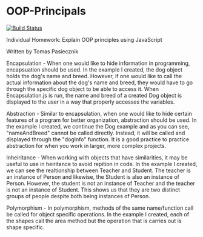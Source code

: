 # OOP-Principals

[![Build Status](https://travis-ci.com/tomaspasie/OOP-Principals.svg?branch=master)](https://travis-ci.com/tomaspasie/OOP-Principals)

Individual Homework: Explain OOP principles using JavaScript

Written by Tomas Pasiecznik

Encapsulation - When one would like to hide information in programming, encapsuation should be used. In the example I created, the dog object holds the dog's name and breed. However, if one would like to call the actual information about the dog's name and breed, they would have to go through the specific dog object to be able to access it. When Encapsulation.js is run, the name and breed of a created Dog object is displayed to the user in a way that properly accesses the variables.

Abstraction - Similar to encapsulation, when one would like to hide certain features of a program for better organization, abstraction should be used. In the example I created, we continue the Dog example and as you can see, "nameAndBreed" cannot be called directly. Instead, it will be called and displayed through the "dogInfo" function. It is a good practice to practice abstraction for when you work in larger, more complex projects.

Inheiritance - When working with objects that have similarities, it may be useful to use in heiritance to avoid repition in code. In the example I created, we can see the realtionship between Teacher and Student. The teacher is an instance of Person and likewise, the Student is also an instance of Person. However, the student is not an instance of Teacher and the teacher is not an instance of Student. This shows us that they are two distinct groups of people despite both being instances of Person.

Polymorphism - In polymorphism, methods of the same name/function call be called for object specific operations. In the example I created, each of the shapes call the area method but the operation that is carries out is shape specific.
